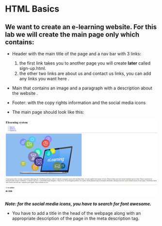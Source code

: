 # HTML Basics

## We want to create an e-learning website. For this lab we will create the main page only which contains:

- Header  with the main title of the page and a nav bar with 3 links:

    1. the first link takes you to another page you will create **later** called sign-up.html.
    2. the other two links are about us and contact us links, you can add any links you want here .
- Main that contains an image and  a paragraph with a description about the website .
- Footer: with the copy rights information and the social media icons
- The main page should look like this:

![main page](img/extralab.PNG)

***Note: for the social media icons, you have to search for font awesome.***

- You have to add a title in the head of the webpage along with an appropriate description of the page in the meta description tag.
